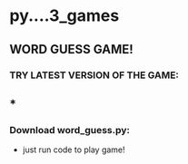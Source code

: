 # py....3_games
## WORD GUESS GAME!
### TRY LATEST VERSION OF THE GAME:
   ## *
  ### Download word_guess.py:
   * just run code to play game!
